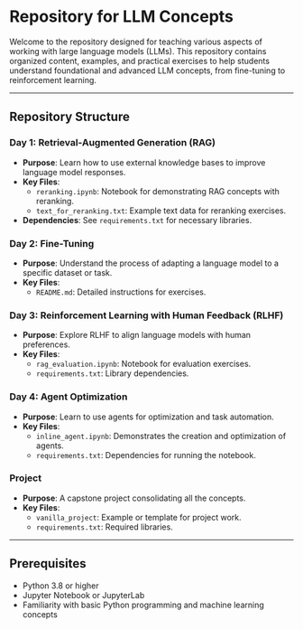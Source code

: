 # Repository for LLM Concepts

Welcome to the repository designed for teaching various aspects of working with large language models (LLMs). This repository contains organized content, examples, and practical exercises to help students understand foundational and advanced LLM concepts, from fine-tuning to reinforcement learning.

---

## Repository Structure

### Day 1: Retrieval-Augmented Generation (RAG)
- **Purpose**: Learn how to use external knowledge bases to improve language model responses.
- **Key Files**:
  - `reranking.ipynb`: Notebook for demonstrating RAG concepts with reranking.
  - `text_for_reranking.txt`: Example text data for reranking exercises.
- **Dependencies**: See `requirements.txt` for necessary libraries.

### Day 2: Fine-Tuning
- **Purpose**: Understand the process of adapting a language model to a specific dataset or task.
- **Key Files**:
  - `README.md`: Detailed instructions for exercises.

### Day 3: Reinforcement Learning with Human Feedback (RLHF)
- **Purpose**: Explore RLHF to align language models with human preferences.
- **Key Files**:
  - `rag_evaluation.ipynb`: Notebook for evaluation exercises.
  - `requirements.txt`: Library dependencies.

### Day 4: Agent Optimization
- **Purpose**: Learn to use agents for optimization and task automation.
- **Key Files**:
  - `inline_agent.ipynb`: Demonstrates the creation and optimization of agents.
  - `requirements.txt`: Dependencies for running the notebook.

### Project
- **Purpose**: A capstone project consolidating all the concepts.
- **Key Files**:
  - `vanilla_project`: Example or template for project work.
  - `requirements.txt`: Required libraries.

---


## Prerequisites
- Python 3.8 or higher
- Jupyter Notebook or JupyterLab
- Familiarity with basic Python programming and machine learning concepts
